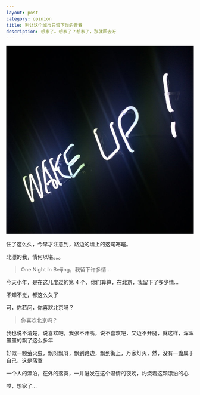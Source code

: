 ```yaml
---
layout: post
category: opinion
title: 别让这个城市只留下你的青春
description: 想家了。想家了？想家了，那就回去呀
---
```


![](/images/2016_02/wakeup.jpg)

住了这么久，今早才注意到，路边的墙上的这句寒暄。

北漂的我，情何以堪。。。

> One Night In Beijing，我留下许多情...

今天小年，是在这儿度过的第 4 个，你们算算，在北京，我留下了多少情...

不知不觉，都这么久了

可，你若问，你喜欢北京吗？

> 你喜欢北京吗？

我也说不清楚，说喜欢吧，我张不开嘴，说不喜欢吧，又迈不开腿，就这样，浑浑噩噩的飘了这么多年

好似一颗萤火虫，飘呀飘呀，飘到路边，飘到街上，万家灯火，然，没有一盏属于自己，这是落寞

一个人的漂泊，在外的落寞，一并迸发在这个温情的夜晚，灼烧着这颗漂泊的心

哎，想家了...

